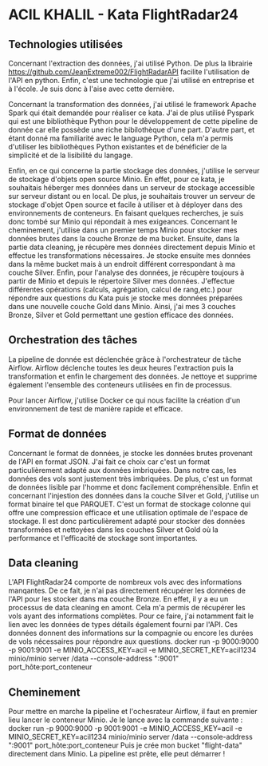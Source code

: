 # ACIL KHALIL - Kata FlightRadar24

## Technologies utilisées

Concernant l'extraction des données, j'ai utilisé Python. 
De plus la librairie https://github.com/JeanExtreme002/FlightRadarAPI facilite l'utilisation de l'API en python.
Enfin, c'est une technologie que j'ai utilisé en entreprise et à l'école. 
Je suis donc à l'aise avec cette dernière.

Concernant la transformation des données, j'ai utilisé le framework Apache Spark qui était demandée pour réaliser ce kata.
J'ai de plus utilisé Pyspark qui est une bibliothèque Python pour le développement de cette pipeline de donnée car elle possède une riche bibilothèque
d'une part.
D'autre part, et étant donné ma familiarité avec le language Python, cela m'a permis d'utiliser les bibliothèques Python existantes et de bénéficier 
de la simplicité et de la lisibilité du langage.

Enfin, en ce qui concerne la partie stockage des données, j'utilise le serveur de stockage d'objets open source Minio.
En effet, pour ce kata, je souhaitais héberger mes données dans un serveur de stockage accessible sur serveur distant ou en local.
De plus, je souhaitais trouver un serveur de stockage d'objet Open source et facile à utiliser et à déployer dans des environnements de conteneurs.
En faisant quelques recherches, je suis donc tombé sur Minio qui répondait à mes exigeances. 
Concernant le cheminement, j'utilise dans un premier temps Minio pour stocker mes données brutes dans la couche Bronze de ma bucket.
Ensuite, dans la partie data cleaning, je récupère mes données directement depuis Minio et effectue les transformations nécessaires.
Je stocke ensuite mes données dans la même bucket mais à un endroit différent correspondant à ma couche Silver.
Enfin, pour l'analyse des données, je récupère toujours à partir de Minio et depuis le répertoire Silver mes données. 
J'effectue différentes opérations (calculs, agrégation, calcul de rang,etc.) pour répondre aux questions du Kata puis
je stocke mes données préparées dans une nouvelle couche Gold dans Minio.
Ainsi, j'ai mes 3 couches Bronze, Silver et Gold permettant une gestion efficace des données.


## Orchestration des tâches

La pipeline de donnée est déclenchée grâce à l'orchestrateur de tâche Airflow. Airflow déclenche toutes les deux
heures l'extraction puis la transformation et enfin le chargement des données. 
Je nettoye et supprime également l'ensemble des conteneurs utilisées en fin de processus.

Pour lancer Airflow, j'utilise Docker ce qui nous facilite la création d'un environnement de test de manière rapide et
efficace.

## Format de données

Concernant le format de données, je stocke les données brutes provenant de l'API en format JSON. J'ai fait ce choix car c'est un format
particulièrement adapté aux données imbriquées. Dans notre cas, les données des vols sont justement très imbriquées.
De plus, c'est un format de  données lisible par l'homme et donc facilement compréhensible.
Enfin et concernant l'injestion des données dans la couche Silver et Gold,
j'utilise un format binaire tel que PARQUET.
C'est un format de stockage colonne qui offre une compression efficace et une utilisation optimale de l'espace de stockage.
Il est donc particulièrement adapté pour stocker des données transformées et nettoyées dans les couches Silver et Gold  où la performance et l'efficacité de stockage sont importantes.

## Data cleaning

L'API FlightRadar24 comporte de nombreux vols avec des informations manqantes. De ce fait, je n'ai pas directement récupérer les données de l'API pour les stocker dans 
ma couche Bronze. En effet, il y a eu un processus de data cleaning en amont. Cela m'a permis de récupérer les vols ayant des informations complètes.
Pour ce faire, j'ai notamment fait le lien avec les données de types détails également fourni par l'API.
Ces données donnent des informations sur la compagnie ou encore les durées de vols nécessaires pour répondre aux questions.
docker run -p 9000:9000 -p 9001:9001 -e MINIO_ACCESS_KEY=acil -e MINIO_SECRET_KEY=acil1234 minio/minio server /data --console-address ":9001"
port_hôte:port_conteneur

## Cheminement

Pour mettre en marche la pipeline et l'ochesrateur Airflow, il faut en premier lieu lancer le conteneur Minio.
Je le lance avec la commande suivante : docker run -p 9000:9000 -p 9001:9001 -e MINIO_ACCESS_KEY=acil -e MINIO_SECRET_KEY=acil1234 minio/minio server /data --console-address ":9001"
port_hôte:port_conteneur
Puis je crée mon bucket "flight-data" directement dans Minio.
La pipeline est prête, elle peut démarrer !

